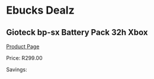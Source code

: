 
# Ebucks Dealz
## Gioteck bp-sx Battery Pack 32h Xbox
[Product Page](https://www.ebucks.com/web/shop/productSelected.do?prodId=1199874997&catId=724368906)

Price: R299.00

Savings: 


	